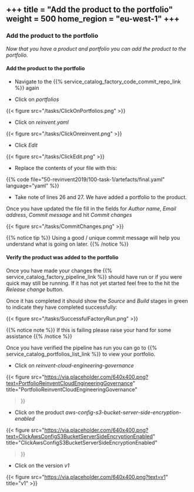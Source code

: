 +++
title = "Add the product to the portfolio"
weight = 500
home_region = "eu-west-1"
+++
---


### Add the product to the portfolio

_Now that you have a product and portfolio you can add the product to the portfolio._

#### Add the product to the portfolio

- Navigate to the {{% service_catalog_factory_code_commit_repo_link %}} again

- Click on *portfolios*

{{< figure src="/tasks/ClickOnPortfolios.png" >}}

- Click on *reinvent.yaml*

{{< figure src="/tasks/ClickOnreinvent.png" >}}

- Click *Edit*

{{< figure src="/tasks/ClickEdit.png" >}}

- Replace the contents of your file with this:

{{% code file="50-revinvent2019/100-task-1/artefacts/final.yaml" language="yaml" %}}

- Take note of lines 26 and 27.  We have added a portfolio to the product.

Once you have updated the file fill in the fields for *Author name*, *Email address*, *Commit message* and hit 
*Commit changes*

{{< figure src="/tasks/CommitChanges.png" >}}

{{% notice tip %}}
Using a good / unique commit message will help you understand what is going on later.
{{% /notice %}}

#### Verify the product was added to the portfolio

Once you have made your changes the {{% service_catalog_factory_pipeline_link %}} should have run or if you were quick 
may still be running.  If it has not yet started feel free to the hit the *Release change* button.

Once it has completed it should show the *Source* and *Build* stages in green to indicate they have completed 
successfully:

{{< figure src="/tasks/SuccessfulFactoryRun.png" >}}


{{% notice note %}}
If this is failing please raise your hand for some assistance
{{% /notice %}}

Once you have verified the pipeline has run you can go to {{% service_catalog_portfolios_list_link %}} to view your
portfolio.

- Click on *reinvent-cloud-engineering-governance*

{{< figure 
    src="https://via.placeholder.com/640x400.png?text=PortfolioReinventCloudEngineeringGovernance" 
    title="PortfolioReinventCloudEngineeringGovernance" 
>}}

- Click on the product *aws-config-s3-bucket-server-side-encryption-enabled*

{{< figure 
    src="https://via.placeholder.com/640x400.png?text=ClickAwsConfigS3BucketServerSideEncryptionEnabled" 
    title="ClickAwsConfigS3BucketServerSideEncryptionEnabled" 
>}}

- Click on the version *v1*

{{< figure src="https://via.placeholder.com/640x400.png?text=v1" title="v1" >}}